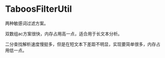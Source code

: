 # TaboosFilterUtil

两种敏感词过滤方案。

双数组ac方案很快，内存占用高一点，适合用于长文本分析。

二分查找解析速度慢挺多，但是在短文本下差距不明显，实现要简单很多，内存占用低一点。
